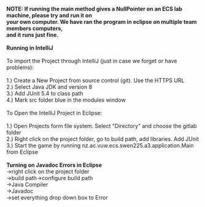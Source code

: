 **NOTE: If running the main method gives a NullPointer on an ECS lab machine, please try and run it on** <br>
**your own computer. We have ran the program in eclipse on multiple team members computers,**<br>
**and it runs just fine.**<br>
<br>
**Running in IntelliJ** <br>
<br>
To import the Project through IntelliJ (just in case we forget or have problems): <br>
<br>
1.) Create a New Project from source control (git). Use the HTTPS URL <br>
2.) Select Java JDK and version 8<br>
3.) Add JUnit 5.4 to class path<br>
4.) Mark src folder blue in the modules window<br>
<br>
To Open the IntelliJ Project in Eclipse: <br>
<br>
1.) Open Projects form file system. Select "Directory" and choose the gitlab folder <br>
2.) Right click on the project folder, go to build path, add libraries. Add JUnit <br>
3.) Start the game by running nz.ac.vuw.ecs.swen225.a3.application.Main from Eclipse <br>
<br>
**Turning on Javadoc Errors in Eclipse**<br>
->right click on the project folder<br>
->build path->configure build path<br>
->Java Compiler<br>
->Javadoc<br>
->set everything drop down box to Error<br>